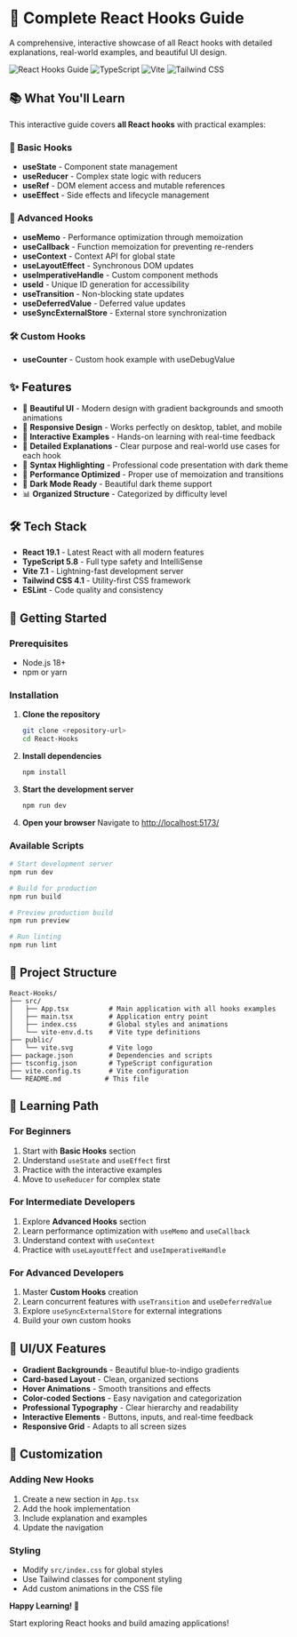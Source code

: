 # 🎣 Complete React Hooks Guide

A comprehensive, interactive showcase of all React hooks with detailed explanations, real-world examples, and beautiful UI design.

![React Hooks Guide](https://img.shields.io/badge/React-18+-blue.svg)
![TypeScript](https://img.shields.io/badge/TypeScript-5.8+-blue.svg)
![Vite](https://img.shields.io/badge/Vite-7.1+-green.svg)
![Tailwind CSS](https://img.shields.io/badge/Tailwind-4.1+-blue.svg)

## 📚 What You'll Learn

This interactive guide covers **all React hooks** with practical examples:

### 🔧 Basic Hooks
- **useState** - Component state management
- **useReducer** - Complex state logic with reducers
- **useRef** - DOM element access and mutable references
- **useEffect** - Side effects and lifecycle management

### 🚀 Advanced Hooks
- **useMemo** - Performance optimization through memoization
- **useCallback** - Function memoization for preventing re-renders
- **useContext** - Context API for global state
- **useLayoutEffect** - Synchronous DOM updates
- **useImperativeHandle** - Custom component methods
- **useId** - Unique ID generation for accessibility
- **useTransition** - Non-blocking state updates
- **useDeferredValue** - Deferred value updates
- **useSyncExternalStore** - External store synchronization

### 🛠️ Custom Hooks
- **useCounter** - Custom hook example with useDebugValue

## ✨ Features

- 🎨 **Beautiful UI** - Modern design with gradient backgrounds and smooth animations
- 📱 **Responsive Design** - Works perfectly on desktop, tablet, and mobile
- 🎯 **Interactive Examples** - Hands-on learning with real-time feedback
- 📖 **Detailed Explanations** - Clear purpose and real-world use cases for each hook
- 🎨 **Syntax Highlighting** - Professional code presentation with dark theme
- 🚀 **Performance Optimized** - Proper use of memoization and transitions
- 🌙 **Dark Mode Ready** - Beautiful dark theme support
- 📊 **Organized Structure** - Categorized by difficulty level

## 🛠️ Tech Stack

- **React 19.1** - Latest React with all modern features
- **TypeScript 5.8** - Full type safety and IntelliSense
- **Vite 7.1** - Lightning-fast development server
- **Tailwind CSS 4.1** - Utility-first CSS framework
- **ESLint** - Code quality and consistency

## 🚀 Getting Started

### Prerequisites
- Node.js 18+ 
- npm or yarn

### Installation

1. **Clone the repository**
   ```bash
   git clone <repository-url>
   cd React-Hooks
   ```

2. **Install dependencies**
   ```bash
   npm install
   ```

3. **Start the development server**
   ```bash
   npm run dev
   ```

4. **Open your browser**
   Navigate to [http://localhost:5173/](http://localhost:5173/)

### Available Scripts

```bash
# Start development server
npm run dev

# Build for production
npm run build

# Preview production build
npm run preview

# Run linting
npm run lint
```

## 📁 Project Structure

```
React-Hooks/
├── src/
│   ├── App.tsx          # Main application with all hooks examples
│   ├── main.tsx         # Application entry point
│   ├── index.css        # Global styles and animations
│   └── vite-env.d.ts    # Vite type definitions
├── public/
│   └── vite.svg         # Vite logo
├── package.json         # Dependencies and scripts
├── tsconfig.json        # TypeScript configuration
├── vite.config.ts       # Vite configuration
└── README.md           # This file
```

## 🎯 Learning Path

### For Beginners
1. Start with **Basic Hooks** section
2. Understand `useState` and `useEffect` first
3. Practice with the interactive examples
4. Move to `useReducer` for complex state

### For Intermediate Developers
1. Explore **Advanced Hooks** section
2. Learn performance optimization with `useMemo` and `useCallback`
3. Understand context with `useContext`
4. Practice with `useLayoutEffect` and `useImperativeHandle`

### For Advanced Developers
1. Master **Custom Hooks** creation
2. Learn concurrent features with `useTransition` and `useDeferredValue`
3. Explore `useSyncExternalStore` for external integrations
4. Build your own custom hooks

## 🎨 UI/UX Features

- **Gradient Backgrounds** - Beautiful blue-to-indigo gradients
- **Card-based Layout** - Clean, organized sections
- **Hover Animations** - Smooth transitions and effects
- **Color-coded Sections** - Easy navigation and categorization
- **Professional Typography** - Clear hierarchy and readability
- **Interactive Elements** - Buttons, inputs, and real-time feedback
- **Responsive Grid** - Adapts to all screen sizes

## 🔧 Customization

### Adding New Hooks
1. Create a new section in `App.tsx`
2. Add the hook implementation
3. Include explanation and examples
4. Update the navigation

### Styling
- Modify `src/index.css` for global styles
- Use Tailwind classes for component styling
- Add custom animations in the CSS file

**Happy Learning! 🎉**

Start exploring React hooks and build amazing applications!
